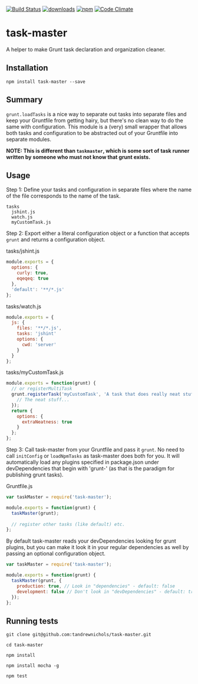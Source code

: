 [![Build Status](https://travis-ci.org/tandrewnichols/task-master.png)](https://travis-ci.org/tandrewnichols/task-master) [![downloads](http://img.shields.io/npm/dm/task-master.svg)](https://npmjs.org/package/task-master) [![npm](http://img.shields.io/npm/v/task-master.svg)](https://npmjs.org/package/task-master) [![Code Climate](https://codeclimate.com/github/tandrewnichols/task-master/badges/gpa.svg)](https://codeclimate.com/github/tandrewnichols/task-master)

# task-master

A helper to make Grunt task declaration and organization cleaner.

## Installation

`npm install task-master --save`

## Summary

`grunt.loadTasks` is a nice way to separate out tasks into separate files and keep your Gruntfile from getting hairy, but there's no clean way to do the same with configuration. This module is a (very) small wrapper that allows both tasks and configuration to be abstracted out of your Gruntfile into separate modules.

**NOTE: This is different than `taskmaster`, which is some sort of task runner written by someone who must not know that grunt exists.**

## Usage

Step 1: Define your tasks and configuration in separate files where the name of the file corresponds to the name of the task.

```
tasks
  jshint.js
  watch.js
  myCustomTask.js
```

Step 2: Export either a literal configuration object or a function that accepts `grunt` and returns a configuration object.

tasks/jshint.js

```javascript
module.exports = {
  options: {
    curly: true,
    eqeqeq: true
  },
  'default': '**/*.js'
};
```

tasks/watch.js

```javascript
module.exports = {
  js: {
    files: '**/*.js',
    tasks: 'jshint'
    options: {
      cwd: 'server'
    }
  }
};
```

tasks/myCustomTask.js

```javascript
module.exports = function(grunt) {
  // or registerMultiTask
  grunt.registerTask('myCustomTask', 'A task that does really neat stuff', function() {
    // The neat stuff...
  });
  return {
    options: {
      extraNeatness: true
    }
  };
};
```

Step 3: Call task-master from your Gruntfile and pass it `grunt`. No need to call `initConfig` or `loadNpmTasks` as task-master does both for you. It will automatically load any plugins specified in package.json under devDependencies that begin with 'grunt-' (as that is the paradigm for publishing grunt tasks).

Gruntfile.js

```javascript
var taskMaster = require('task-master');

module.exports = function(grunt) {
  taskMaster(grunt);
  
  // register other tasks (like default) etc.
};
```

By default task-master reads your devDependencies looking for grunt plugins, but you can make it look it in your regular dependencies as well by passing an optional configuration object.

```javascript
var taskMaster = require('task-master');

module.exports = function(grunt) {
  taskMaster(grunt, {
    production: true, // Look in "dependencies" - default: false
    development: false // Don't look in "devDependencies" - default: true
  });
};
```

## Running tests

`git clone git@github.com:tandrewnichols/task-master.git`

`cd task-master`

`npm install`

`npm install mocha -g`

`npm test`
